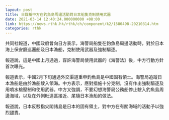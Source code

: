 ```yaml
---
layout: post
title: 日媒稱中方在釣魚島周邊活動對日本船隻克制使用武器
date: 2021-03-14 12:40:24.000000000 +08:00
link: https://news.rthk.hk/rthk/ch/component/k2/1580498-20210314.htm
categories: rthk
---
```


共同社報道，中國政府曾向日方表示，海警局船隻在釣魚島周邊活動時，對於日本海上保安廳巡邏船及日本漁船，克制使用武器及強制驅逐。

報道說，這是中國上月通過，容許海警局使用武器的《海警法》後，中方行動方針首次曝光。

報道表示，中國2月下旬通過外交渠道重申釣魚島是中國固有領土。海警局追蹤日本漁船是由於漁船駛入領海。中方表示，應對措施十分克制，沒有作出強制驅逐及用噴水槍壓制和使用武器。中方又強調，不要幻想海警局公務船停止駛入釣魚島周邊海域，以及在外側毗連區接近、尾隨日本漁船的做法。

報道說，日本反駁指尖閣諸島是日本的固有領土，對中方在有關海域的活動予以強烈譴責。
